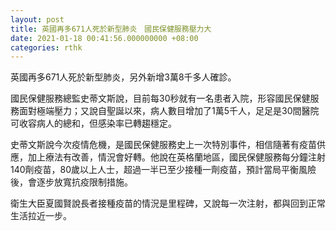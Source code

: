 ```yaml
---
layout: post
title: 英國再多671人死於新型肺炎　國民保健服務壓力大
date: 2021-01-18 00:41:56.000000000 +08:00
categories: rthk
---
```


英國再多671人死於新型肺炎，另外新增3萬8千多人確診。

國民保健服務總監史蒂文斯說，目前每30秒就有一名患者入院，形容國民保健服務面對極端壓力；又說自聖誕以來，病人數目增加了1萬5千人，足足是30間醫院可收容病人的總和，但感染率已轉趨穩定。

史蒂文斯說今次疫情危機，是國民保健服務史上一次特別事件，相信隨著有疫苗供應，加上療法有改善，情況會好轉。他說在英格蘭地區，國民保健服務每分鐘注射140劑疫苗，80歲以上人士，超過一半已至少接種一劑疫苗，預計當局平衡風險後，會逐步放寬抗疫限制措施。

衛生大臣夏國賢說長者接種疫苗的情況是里程碑，又說每一次注射，都與回到正常生活拉近一步。
